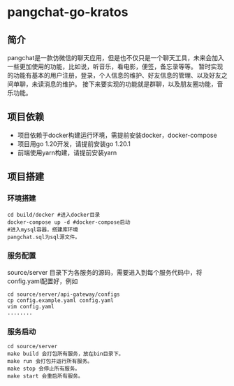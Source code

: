 # pangchat-go-kratos
## 简介
pangchat是一款仿微信的聊天应用，但是也不仅只是一个聊天工具，未来会加入一些更加使用的功能，比如说，听音乐，看电影，便签，备忘录等等。
暂时实现的功能有基本的用户注册，登录，个人信息的维护、好友信息的管理、以及好友之间单聊，未读消息的维护。
接下来要实现的功能就是群聊，以及朋友圈功能，音乐功能。
## 项目依赖
- 项目依赖于docker构建运行环境，需提前安装docker，docker-compose
- 项目用go 1.20开发，请提前安装go 1.20.1
- 前端使用yarn构建，请提前安装yarn
## 项目搭建
### 环境搭建
```
cd build/docker #进入docker目录
docker-compose up -d #docker-compose启动
#进入mysql容器，搭建库环境
pangchat.sql为sql源文件。
```
### 服务配置
source/server 目录下为各服务的源码，需要进入到每个服务代码中，将config.yaml配置好，例如
```
cd source/server/api-gateway/configs
cp config.example.yaml config.yaml 
vim config.yaml 
........
```
### 服务启动
```
cd source/server
make build 会打包所有服务，放在bin目录下。
make run 会打包并运行所有服务。
make stop 会停止所有服务。
make start 会重启所有服务。
```





